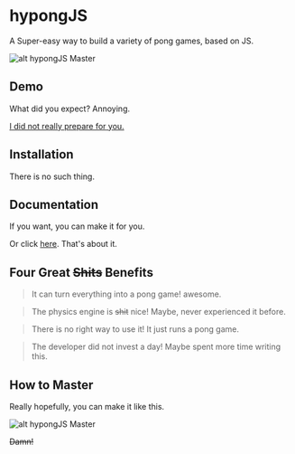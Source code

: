# hypongJS
A Super-easy way to build a variety of pong games, based on JS.

![alt hypongJS Master](https://raw.githubusercontent.com/leejg1313/hypongJS/master/screenshots/hypongJS.gif)

## Demo
What did you expect? Annoying.

[I did not really prepare for you.](https://codepen.io/JayMint/pen/YVNxea)

## Installation
There is no such thing.

## Documentation
If you want, you can make it for you.

Or click [here](https://github.com/leejg1313/hypongJS/tree/master/documentations). That's about it.

## Four Great <del>Shits</del> Benefits
> It can turn everything into a pong game! awesome.

> The physics engine is <del>shit</del> nice! Maybe, never experienced it before.

> There is no right way to use it! It just runs a pong game.

> The developer did not invest a day! Maybe spent more time writing this.

## How to Master
Really hopefully, you can make it like this.

![alt hypongJS Master](https://raw.githubusercontent.com/leejg1313/hypongJS/master/screenshots/hypongJS-Weird.gif)
<p><del>Damn!</del></p>
